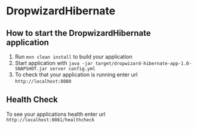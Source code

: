 # DropwizardHibernate

How to start the DropwizardHibernate application
---

1. Run `mvn clean install` to build your application
1. Start application with `java -jar target/dropwizard-hibernate-app-1.0-SNAPSHOT.jar server config.yml`
1. To check that your application is running enter url `http://localhost:8080`

Health Check
---

To see your applications health enter url `http://localhost:8081/healthcheck`
